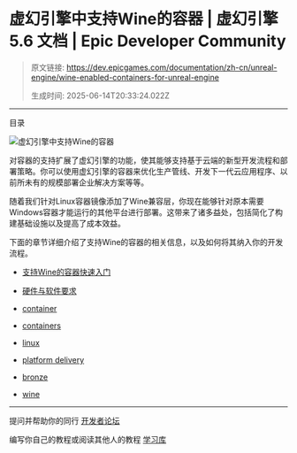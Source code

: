 # 虚幻引擎中支持Wine的容器 | 虚幻引擎 5.6 文档 | Epic Developer Community

> 原文链接: https://dev.epicgames.com/documentation/zh-cn/unreal-engine/wine-enabled-containers-for-unreal-engine
> 
> 生成时间: 2025-06-14T20:33:24.022Z

---

目录

![虚幻引擎中支持Wine的容器](https://dev.epicgames.com/community/api/documentation/image/be51c010-d84c-4f6d-b286-c04d0952f478?resizing_type=fill&width=1920&height=335)

对容器的支持扩展了虚幻引擎的功能，使其能够支持基于云端的新型开发流程和部署策略。你可以使用虚幻引擎的容器来优化生产管线、开发下一代云应用程序、以前所未有的规模部署企业解决方案等等。

随着我们针对Linux容器镜像添加了Wine兼容层，你现在能够针对原本需要Windows容器才能运行的其他平台进行部署。这带来了诸多益处，包括简化了构建基础设施以及提高了成本效益。

下面的章节详细介绍了支持Wine的容器的相关信息，以及如何将其纳入你的开发流程。

-   [支持Wine的容器快速入门](/documentation/zh-cn/unreal-engine/wine-enabled-containers-quick-start-for-unreal-engine)
-   [硬件与软件要求](/documentation/zh-cn/unreal-engine/hardware-and-software-requirements-for-wine-containers-for-unreal-engine)

-   [container](https://dev.epicgames.com/community/search?query=container)
-   [containers](https://dev.epicgames.com/community/search?query=containers)
-   [linux](https://dev.epicgames.com/community/search?query=linux)
-   [platform delivery](https://dev.epicgames.com/community/search?query=platform%20delivery)
-   [bronze](https://dev.epicgames.com/community/search?query=bronze)
-   [wine](https://dev.epicgames.com/community/search?query=wine)

* * *

提问并帮助你的同行 [开发者论坛](https://forums.unrealengine.com/categories?tag=unreal-engine)

编写你自己的教程或阅读其他人的教程 [学习库](https://dev.epicgames.com/community/unreal-engine/learning)